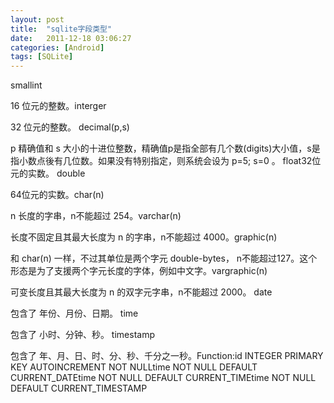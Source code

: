 ```yaml
---
layout: post
title:  "sqlite字段类型"
date:   2011-12-18 03:06:27
categories: [Android]
tags: [SQLite]
---
```


smallint

16 位元的整数。interger 

32 位元的整数。 decimal(p,s)

p 精确值和 s 大小的十进位整数，精确值p是指全部有几个数(digits)大小值，s是指小数点後有几位数。如果没有特别指定，则系统会设为 p=5; s=0 。 float32位元的实数。 double

64位元的实数。char(n)

n 长度的字串，n不能超过 254。varchar(n)

长度不固定且其最大长度为 n 的字串，n不能超过 4000。graphic(n)

和 char(n) 一样，不过其单位是两个字元 double-bytes， n不能超过127。这个形态是为了支援两个字元长度的字体，例如中文字。vargraphic(n)

可变长度且其最大长度为 n 的双字元字串，n不能超过 2000。 date

包含了 年份、月份、日期。 time

包含了 小时、分钟、秒。 timestamp

包含了 年、月、日、时、分、秒、千分之一秒。Function:id INTEGER PRIMARY KEY AUTOINCREMENT NOT NULLtime NOT NULL DEFAULT CURRENT_DATEtime NOT NULL DEFAULT CURRENT_TIMEtime NOT NULL DEFAULT CURRENT_TIMESTAMP
